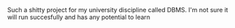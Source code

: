 Such a shitty project for my university discipline called DBMS. I'm not sure it will run succesfully and has any potential to learn
